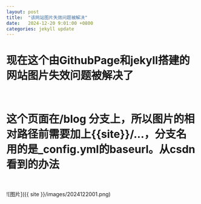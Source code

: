 ```yaml
---
layout: post
title:  "该网站图片失效问题被解决"
date:   2024-12-20 9:01:00 +0800
categories: jekyll update
---
```


# 现在这个由GithubPage和jekyll搭建的网站图片失效问题被解决了
<br/>

# 这个页面在/blog 分支上，所以图片的相对路径前需要加上{{site}}/...，分支名用的是_config.yml的baseurl。从csdn看到的办法

<br/>

![图片]({{ site }}/images/2024122001.png)